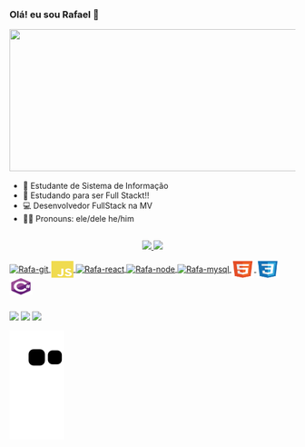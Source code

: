 ### Olá! eu sou Rafael 👋

<img height="250" width="850" src="https://user-images.githubusercontent.com/73807228/153535920-9961208e-36e3-452f-aaef-12db2987544b.gif">

- 🔭 Estudante de Sistema de Informação 
- 🌱 Estudando para ser Full Stackt!!
- 💻 Desenvolvedor FullStack na MV
- 👦🏿 Pronouns: ele/dele he/him


##
<div align="center">
  <a href="https://github.com/rafaeltomas">
  <img height="160em" src="https://github-readme-stats.vercel.app/api?username=rafaeltomas&show_icons=true&theme=dark&include_all_commits=true&count_private=true"/>
  <img height="160em" src="https://github-readme-stats.vercel.app/api/top-langs/?username=rafaeltomas&layout=compact&langs_count=7&theme=dark"/>
</div>
 
  <div style="display: inline_block"><br>

  <img align="center" alt="Rafa-git" height="30" width="40" src="https://cdn.jsdelivr.net/gh/devicons/devicon/icons/git/git-original.svg" />
  <img align="center" alt="Rafa-Js" height="30" width="40" src="https://raw.githubusercontent.com/devicons/devicon/master/icons/javascript/javascript-plain.svg"/>  
 <img align="center" alt="Rafa-react" height="30" width="40" src="https://cdn.jsdelivr.net/gh/devicons/devicon/icons/react/react-original.svg" />
 <img align="center" alt="Rafa-node" height="30" width="40" src="https://cdn.jsdelivr.net/gh/devicons/devicon/icons/nodejs/nodejs-original.svg" />
  <img align="center" alt="Rafa-mysql" height="30" width="40" src="https://cdn.jsdelivr.net/gh/devicons/devicon/icons/mysql/mysql-original.svg"/>
  <img align="center" alt="Rafa-HTML" height="30" width="40" src="https://raw.githubusercontent.com/devicons/devicon/master/icons/html5/html5-original.svg">
  <img align="center" alt="Rafa-CSS" height="30" width="40" src="https://raw.githubusercontent.com/devicons/devicon/master/icons/css3/css3-original.svg">  
  <img align="center" alt="Rafa-Csharp" height="30" width="40" src="https://raw.githubusercontent.com/devicons/devicon/master/icons/csharp/csharp-original.svg">
</div>
  
  ##


 
<div> 
  
  <a href="https://www.instagram.com/rafatoms" target="_blank"><img src="https://img.shields.io/badge/-Instagram-%23E4405F?style=for-the-badge&logo=instagram&logoColor=white" target="_blank"></a>
 	<a href = "mailto:rafaeltomassouza@gmail.com"><img src="https://img.shields.io/badge/-Gmail-%23333?style=for-the-badge&logo=gmail&logoColor=white" target="_blank"></a>
  <a href="https://www.linkedin.com/in/rafael-tomas-30b9671a9/" target="_blank"><img src="https://img.shields.io/badge/-LinkedIn-%230077B5?style=for-the-badge&logo=linkedin&logoColor=white" target="_blank"></a> 
 
  ![Snake animation](https://github.com/rafaeltomas/rafaeltomas/blob/output/github-contribution-grid-snake.svg)
 
</div>
